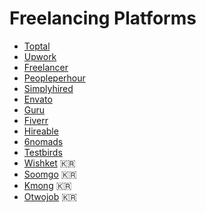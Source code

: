 # Freelancing Platforms
* [Toptal](https://www.toptal.com/)
* [Upwork](https://www.upwork.com/)
* [Freelancer](https://www.freelancer.com/)
* [Peopleperhour](https://www.peopleperhour.com/)
* [Simplyhired](https://www.simplyhired.com/)
* [Envato](https://envato.com/)
* [Guru](https://www.guru.com/)
* [Fiverr](https://www.fiverr.com/)
* [Hireable](https://hireable.com/)
* [6nomads](https://6nomads.com/)
* [Testbirds](https://www.testbirds.com/)
* [Wishket](https://www.wishket.com/) :kr:
* [Soomgo](https://soomgo.com/) :kr:
* [Kmong](https://kmong.com/) :kr:
* [Otwojob](https://www.otwojob.com/) :kr: